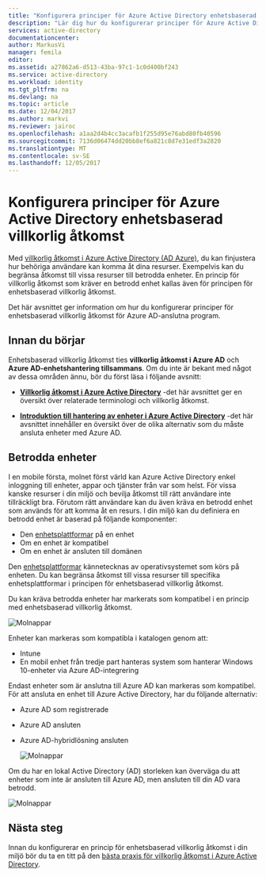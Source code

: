 ```yaml
---
title: "Konfigurera principer för Azure Active Directory enhetsbaserad villkorlig åtkomst | Microsoft Docs"
description: "Lär dig hur du konfigurerar principer för Azure Active Directory enhetsbaserad villkorlig åtkomst."
services: active-directory
documentationcenter: 
author: MarkusVi
manager: femila
editor: 
ms.assetid: a27862a6-d513-43ba-97c1-1c0d400bf243
ms.service: active-directory
ms.workload: identity
ms.tgt_pltfrm: na
ms.devlang: na
ms.topic: article
ms.date: 12/04/2017
ms.author: markvi
ms.reviewer: jairoc
ms.openlocfilehash: a1aa2d4b4cc3acafb1f255d95e76abd80fb40596
ms.sourcegitcommit: 7136d06474dd20bb8ef6a821c8d7e31edf3a2820
ms.translationtype: MT
ms.contentlocale: sv-SE
ms.lasthandoff: 12/05/2017
---
```

# <a name="configure-azure-active-directory-device-based-conditional-access-policies"></a>Konfigurera principer för Azure Active Directory enhetsbaserad villkorlig åtkomst

Med [villkorlig åtkomst i Azure Active Directory (AD Azure)](active-directory-conditional-access-azure-portal.md), du kan finjustera hur behöriga användare kan komma åt dina resurser. Exempelvis kan du begränsa åtkomst till vissa resurser till betrodda enheter. En princip för villkorlig åtkomst som kräver en betrodd enhet kallas även för principen för enhetsbaserad villkorlig åtkomst.

Det här avsnittet ger information om hur du konfigurerar principer för enhetsbaserad villkorlig åtkomst för Azure AD-anslutna program. 


## <a name="before-you-begin"></a>Innan du börjar

Enhetsbaserad villkorlig åtkomst ties **villkorlig åtkomst i Azure AD** och **Azure AD-enhetshantering tillsammans**. Om du inte är bekant med något av dessa områden ännu, bör du först läsa i följande avsnitt:

- **[Villkorlig åtkomst i Azure Active Directory](active-directory-conditional-access-azure-portal.md)**  -det här avsnittet ger en översikt över relaterade terminologi och villkorlig åtkomst.

- **[Introduktion till hantering av enheter i Azure Active Directory](device-management-introduction.md)**  -det här avsnittet innehåller en översikt över de olika alternativ som du måste ansluta enheter med Azure AD. 


## <a name="trusted-devices"></a>Betrodda enheter

I en mobile första, molnet först värld kan Azure Active Directory enkel inloggning till enheter, appar och tjänster från var som helst. För vissa kanske resurser i din miljö och bevilja åtkomst till rätt användare inte tillräckligt bra. Förutom rätt användare kan du även kräva en betrodd enhet som används för att komma åt en resurs. I din miljö kan du definiera en betrodd enhet är baserad på följande komponenter:

- Den [enhetsplattformar](active-directory-conditional-access-azure-portal.md#device-platforms) på en enhet
- Om en enhet är kompatibel
- Om en enhet är ansluten till domänen 

Den [enhetsplattformar](active-directory-conditional-access-azure-portal.md#device-platforms) kännetecknas av operativsystemet som körs på enheten. Du kan begränsa åtkomst till vissa resurser till specifika enhetsplattformar i principen för enhetsbaserad villkorlig åtkomst.



Du kan kräva betrodda enheter har markerats som kompatibel i en princip med enhetsbaserad villkorlig åtkomst.

![Molnappar](./media/active-directory-conditional-access-policy-connected-applications/24.png)

Enheter kan markeras som kompatibla i katalogen genom att:

- Intune 
- En mobil enhet från tredje part hanteras system som hanterar Windows 10-enheter via Azure AD-integrering 
 
  

Endast enheter som är anslutna till Azure AD kan markeras som kompatibel. För att ansluta en enhet till Azure Active Directory, har du följande alternativ: 

- Azure AD som registrerade
- Azure AD ansluten
- Azure AD-hybridlösning ansluten

    ![Molnappar](./media/active-directory-conditional-access-policy-connected-applications/26.png)

Om du har en lokal Active Directory (AD) storleken kan överväga du att enheter som inte är ansluten till Azure AD, men ansluten till din AD vara betrodd.

![Molnappar](./media/active-directory-conditional-access-policy-connected-applications/25.png)


## <a name="next-steps"></a>Nästa steg

Innan du konfigurerar en princip för enhetsbaserad villkorlig åtkomst i din miljö bör du ta en titt på den [bästa praxis för villkorlig åtkomst i Azure Active Directory](active-directory-conditional-access-best-practices.md).

